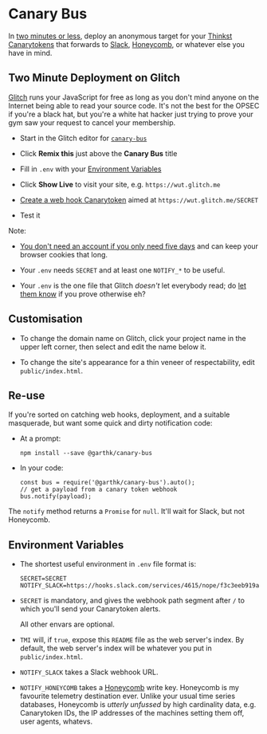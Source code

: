 # Canary Bus

In [two minutes or less][2min], deploy an anonymous target for your [Thinkst Canarytokens][CTorg] that forwards to [Slack], [Honeycomb], or whatever else you have in mind.

[2min]: #two-minute-deployment-on-glitch
[CTorg]: https://canarytokens.org/generate
[Slack]: https://slack.com/
[Honeycomb]: https://honeycomb.io/
[Glitch]: https://glitch.com

## Two Minute Deployment on Glitch

[Glitch] runs your JavaScript for free as long as you don't mind anyone on the Internet being able to read your source code. It's not the best for the OPSEC if you're a black hat, but you're a white hat hacker just trying to prove your gym saw your request to cancel your membership.

* Start in the Glitch editor for [`canary-bus`][editme]

* Click **Remix this** just above the **Canary Bus** title

* Fill in `.env` with your [Environment Variables][envars]

* Click **Show Live** to visit your site, e.g. `https://wut.glitch.me`

* [Create a web hook Canarytoken][CTorg] aimed at `https://wut.glitch.me/SECRET`

* Test it

Note:

* [You don't need an account if you only need five days][restrictions] and can keep your browser cookies that long.

* Your `.env` needs `SECRET` and at least one `NOTIFY_*` to be useful.

* Your `.env` is the one file that Glitch *doesn't* let everybody read; do [let them know][fgsec] if you prove otherwise eh?

[editme]: https://glitch.com/edit/#!/canary-bus?path=README.md:1:0
[restrictions]: https://glitch.com/faq#restrictions
[envars]: #environment-variables
[fgsec]: http://www.fogcreek.com/security/

## Customisation

* To change the domain name on Glitch, click your project name in the upper left corner, then select and edit the name below it.

* To change the site's appearance for a thin veneer of respectability, edit `public/index.html`.

## Re-use

If you're sorted on catching web hooks, deployment, and a suitable masquerade, but want some quick and dirty notification code:

* At a prompt:

  `npm install --save @garthk/canary-bus`

* In your code:

  ```
  const bus = require('@garthk/canary-bus').auto();
  // get a payload from a canary token webhook
  bus.notify(payload);
  ```

The `notify` method returns a `Promise` for `null`. It'll wait for Slack, but not Honeycomb.

## Environment Variables

* The shortest useful environment in `.env` file format is:

  ```
  SECRET=SECRET
  NOTIFY_SLACK=https://hooks.slack.com/services/4615/nope/f3c3eeb919a8
  ```

* `SECRET` is mandatory, and gives the webhook path segment after `/` to which you'll send your Canarytoken alerts.

  All other envars are optional.

* `TMI` will, if `true`, expose this `README` file as the web server's index. By default, the web server's index will be whatever you put in `public/index.html`.

* `NOTIFY_SLACK` takes a Slack webhook URL.

* `NOTIFY_HONEYCOMB` takes a [Honeycomb] write key. Honeycomb is my favourite telemetry destination ever. Unlike your usual time series databases, Honeycomb is _utterly unfussed_ by high cardinality data, e.g. Canarytoken IDs, the IP addresses of the machines setting them off, user agents, whatevs.
